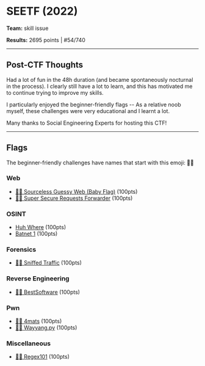# SEETF (2022)

**Team:** skill issue

**Results:** 2695 points | #54/740

----

## Post-CTF Thoughts

Had a lot of fun in the 48h duration (and became spontaneously nocturnal in the process). I clearly still have a lot to learn, and this has motivated me to continue trying to improve my skills.

I particularly enjoyed the beginner-friendly flags -- As a relative noob myself, these challenges were very educational and I learnt a lot.

Many thanks to Social Engineering Experts for hosting this CTF!

----

## Flags

The beginner-friendly challenges have names that start with this emoji: 🧑‍🎓

### Web

* [🧑‍🎓 Sourceless Guessy Web (Baby Flag)](Web/Sourceless%20Guessy%20Web%20%28Baby%20Flag%29) (100pts)
* [🧑‍🎓 Super Secure Requests Forwarder](Web/Super%20Secure%20Requests%20Forwarder) (100pts)
<!--
* [Flag Portal (Flag 1) *[unintended solution]*](Web/Flag%20Portal%20%28Flag%201%29%20%5Bunintended%20solution%5D) (100pts)
-->
### OSINT

* [Huh Where](OSINT/Huh%20Where) (100pts)
* [Batnet 1](OSINT/Batnet%201) (100pts)
<!--
* [Batnet 2 *[unintended solution]*](OSINT/Batnet%202%20%5Bunintended%20solution%5D) (995pts)
-->
### Forensics

* [🧑‍🎓 Sniffed Traffic](Forensics/Sniffed%20Traffic) (100pts)

### Reverse Engineering

* [🧑‍🎓 BestSoftware](Reverse%20Engineering/BestSoftware) (100pts)

<!--
## Smart Contract

* [🧑‍🎓 Bonjour](Smart%20Contract/Bonjour) (100pts)
-->

### Pwn

* [🧑‍🎓 4mats](Pwn/4mats) (100pts)
* [🧑‍🎓 Wayyang.py](Pwn/Wayyang.py) (100pts)

### Miscellaneous

* [🧑‍🎓 Regex101](Miscellaneous/Regex101) (100pts)
